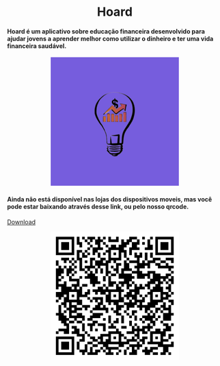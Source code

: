 <h1 align="center" >Hoard</h1>

#### Hoard é um aplicativo sobre educação financeira desenvolvido para ajudar jovens a aprender melhor como utilizar o dinheiro e ter uma vida financeira saudável.

<div align="center">
  <img width="300" src="resources/icon.png" >
</div>

#### Ainda não está disponível nas lojas dos dispositivos moveis, mas você pode estar baixando através desse link, ou pelo nosso qrcode.

<a href="https://github.com/Alex5ander/hoard/raw/main/app-release.apk" download >Download</a>

<div align="center">
  <img width="300" src="QRCode_download.png" >
</div>

